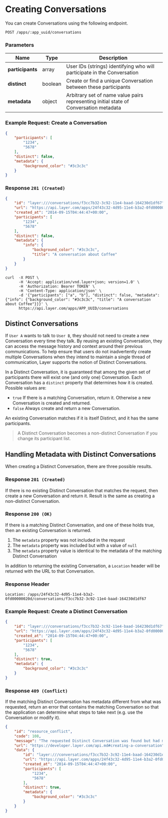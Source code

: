 # Creating Conversations

You can create Conversations using the following endpoint.

```request
POST /apps/:app_uuid/conversations
```

### Parameters

| Name    |  Type | Description |
|---------|-------|-------------|
| **participants** | array  | User IDs (strings) identifying who will participate in the Conversation |
| **distinct** | boolean | Create or find a unique Conversation between these participants |
| **metadata** | object | Arbitrary set of name value pairs representing initial state of Conversation metadata |

### Example Request: Create a Conversation

```json
{
    "participants": [
        "1234",
        "5678"
    ],
    "distinct": false,
    "metadata": {
        "background_color": "#3c3c3c"
    }
}
```

### Response `201 (Created)`

```json
{
    "id": "layer:///conversations/f3cc7b32-3c92-11e4-baad-164230d1df67",
    "url": "https://api.layer.com/apps/24f43c32-4d95-11e4-b3a2-0fd00000020d/conversations/f3cc7b32-3c92-11e4-baad-164230d1df67",
    "created_at": "2014-09-15T04:44:47+00:00",
    "participants": [
        "1234",
        "5678"
    ],
    "distinct": false,
    "metadata": {
        "info": {
            "background_color": "#3c3c3c",
            "title": "A conversation about Coffee"
        }
    }
}
```

```console
curl  -X POST \
      -H 'Accept: application/vnd.layer+json; version=1.0' \
      -H 'Authorization: Bearer TOKEN' \
      -H 'Content-Type: application/json' \
      -d '{"participants": ["a", "b"], "distinct": false, "metadata": {"info": {"background_color": "#3c3c3c", "title": "A conversation about Coffee"}}}' \
      https://api.layer.com/apps/APP_UUID/conversations
```

## Distinct Conversations

If `User A` wants to talk to `User B`, they should not need to create a new Conversation every time they talk. By reusing an existing Conversation, they can access the message history and context around their previous communications. To help ensure that users do not inadvertently create multiple Conversations when they intend to maintain a single thread of communication, Layer supports the notion of Distinct Conversations.

In a Distinct Conversation, it is guaranteed that among the given set of participants there will exist one (and only one) Conversation. Each Conversation has a `distinct` property that determines how it is created. Possible values are:

* `true` If there is a matching Conversation, return it. Otherwise a new Conversation is created and returned.
* `false` Always create and return a new Conversation.

An existing Conversation matches if it is itself Distinct, and it has the same participants.

> A Distinct Conversation becomes a non-distinct Conversation if you change its participant list.

## Handling Metadata with Distinct Conversations

When creating a Distinct Conversation, there are three possible results.

### Response `201 (Created)`

If there is no existing Distinct Conversation that matches the request, then create a new Conversation and return it.  Result is the same as creating a non-distinct Conversation.

### Response `200 (OK)`

If there is a matching Distinct Conversation, and one of these  holds true, then an existing Conversation is returned.

1. The `metadata` property was not included in the request
2. The `metadata` property was included but with a value of `null`
3. The `metadata` property value is identical to the metadata of the matching Distinct Conversation

In addition to returning the existing Conversation, a `Location` header will be returned with the URL to that Conversation.

### Response Header

```text
Location: /apps/24f43c32-4d95-11e4-b3a2-0fd00000020d/conversations/f3cc7b32-3c92-11e4-baad-164230d1df67
```

### Example Request: Create a Distinct Conversation

```json
{
    "id": "layer:///conversations/f3cc7b32-3c92-11e4-baad-164230d1df67",
    "url": "https://api.layer.com/apps/24f43c32-4d95-11e4-b3a2-0fd00000020d/conversations/f3cc7b32-3c92-11e4-baad-164230d1df67",
    "created_at": "2014-09-15T04:44:47+00:00",
    "participants": [
        "1234",
        "5678"
    ],
    "distinct": true,
    "metadata": {
        "background_color": "#3c3c3c"
    }
}
```

### Response `409 (Conflict)`

If the matching Distinct Conversation has metadata different from what was requested, return an error that contains the matching Conversation so that the application can determine what steps to take next (e.g. use the Conversation or modify it).

```json
{
    "id": "resource_conflict",
    "code": 108,
    "message": "The requested Distinct Conversation was found but had metadata that did not match your request.",
    "url": "https://developer.layer.com/api.md#creating-a-conversation",
    "data": {
        "id": "layer:///conversations/f3cc7b32-3c92-11e4-baad-164230d1df67",
        "url": "https://api.layer.com/apps/24f43c32-4d95-11e4-b3a2-0fd00000020d/conversations/f3cc7b32-3c92-11e4-baad-164230d1df67",
        "created_at": "2014-09-15T04:44:47+00:00",
        "participants": [
            "1234",
            "5678"
        ],
        "distinct": true,
        "metadata": {
            "background_color": "#3c3c3c"
        }
    }
}
```
